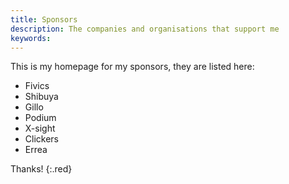 ```yaml
---
title: Sponsors
description: The companies and organisations that support me
keywords: 
---
```


This is my homepage for my sponsors, they are listed here:

* Fivics
* Shibuya
* Gillo
* Podium
* X-sight
* Clickers
* Errea

Thanks!
{:.red}
